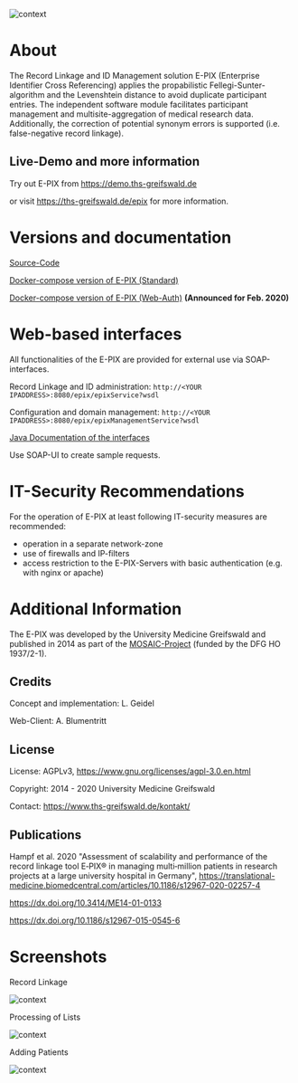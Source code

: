 
![context](https://user-images.githubusercontent.com/12081369/49164561-a4481500-f32f-11e8-9f0d-fa7a730f4b9d.png)

# About #
The Record Linkage and ID Management solution E-PIX (Enterprise Identifier Cross Referencing) applies the propabilistic Fellegi-Sunter-algorithm and the Levenshtein distance to avoid duplicate participant entries. The independent software module facilitates participant management and multisite-aggregation of medical research data. Additionally, the correction of potential synonym errors is supported (i.e. false-negative record linkage).

## Live-Demo and more information ##

Try out E-PIX from https://demo.ths-greifswald.de 

or visit https://ths-greifswald.de/epix for more information.

# Versions and documentation #

[Source-Code](https://github.com/mosaic-hgw/E-PIX/tree/master/source "")

[Docker-compose version of E-PIX (Standard)](https://github.com/mosaic-hgw/E-PIX/tree/master/docker/standard "")

[Docker-compose version of E-PIX (Web-Auth)](https://github.com/mosaic-hgw/E-PIX/tree/master/docker/docker/web-auth "") <strong>(Announced for Feb. 2020)</strong> 

# Web-based interfaces
All functionalities of the E-PIX are provided for external use via SOAP-interfaces. 

Record Linkage and ID administration: ``http://<YOUR IPADDRESS>:8080/epix/epixService?wsdl``

Configuration and domain management: ``http://<YOUR IPADDRESS>:8080/epix/epixManagementService?wsdl``

[Java Documentation of the interfaces](https://www.ths-greifswald.de/spezifikationen/soap/epix)

Use SOAP-UI to create sample requests.

# IT-Security Recommendations #
For the operation of E-PIX at least following IT-security measures are recommended:
* operation in a separate network-zone
* use of firewalls and IP-filters
* access restriction to the E-PIX-Servers with basic authentication (e.g. with nginx or apache)

# Additional Information #

The E-PIX was developed by the University Medicine Greifswald  and published in 2014 as part of the [MOSAIC-Project](https://ths-greifswald.de/mosaic "")  (funded by the DFG HO 1937/2-1).

## Credits ##
Concept and implementation: L. Geidel

Web-Client: A. Blumentritt

## License ##
License: AGPLv3, https://www.gnu.org/licenses/agpl-3.0.en.html

Copyright: 2014 - 2020 University Medicine Greifswald

Contact: https://www.ths-greifswald.de/kontakt/

## Publications ##

Hampf et al. 2020 "Assessment of scalability and performance of the record linkage tool E‑PIX® in managing multi‑million patients in research projects at a large university hospital in Germany", https://translational-medicine.biomedcentral.com/articles/10.1186/s12967-020-02257-4

https://dx.doi.org/10.3414/ME14-01-0133

https://dx.doi.org/10.1186/s12967-015-0545-6

# Screenshots #

Record Linkage

![context](https://raw.githubusercontent.com/mosaic-hgw/E-PIX/master/docker/standard/screenshots/E-PIX-Screenshot-Dublettenaufl%C3%B6sung.png)

Processing of Lists

![context](https://raw.githubusercontent.com/mosaic-hgw/E-PIX/master/docker/standard/screenshots/E-PIX-Screenshot-Listenverarbeitung.png)

Adding Patients

![context](https://raw.githubusercontent.com/mosaic-hgw/E-PIX/master/docker/standard/screenshots/E-PIX-Screenshot-Personen-erfassen.png)
